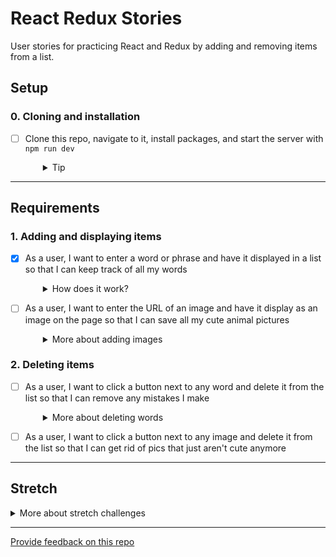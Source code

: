 # React Redux Stories

User stories for practicing React and Redux by adding and removing items from a list.

## Setup

### 0. Cloning and installation
- [ ] Clone this repo, navigate to it, install packages, and start the server with `npm run dev`
  <details style="padding-left: 2em">
    <summary>Tip</summary>

    ```sh
    cd react-redux-stories
    npm i
    npm run dev
    ```
  </details>

---

## Requirements

### 1. Adding and displaying items
- [x] As a user, I want to enter a word or phrase and have it displayed in a list so that I can keep track of all my words
  <details style="padding-left: 2em">
    <summary>How does it work?</summary>
  
  This one is done for you! Take a look at it anyway to see how it works. In particular, identify:
    - the **action** and **action creator**
    - the **reducer**
    - the **container** and **presentation** components
  
  Notice that `<AddWord>` is a mixture of both container and presentation: it returns JSX, but it uses `react-redux`'s `useDispatch` function to allow it to fire off **actions**.
  </details>

- [ ] As a user, I want to enter the URL of an image and have it display as an image on the page so that I can save all my cute animal pictures
  <details style="padding-left: 2em">
    <summary>More about adding images</summary>

  Here's an opportunity to practice everything in the previous user story. We'll need to:
    - create a new action creator in `actions/index.js`
    - create a new reducer in `reducers/images.js`
    - add the reducer to the `combineReducers` call in `reducers/index.js`
    - create `<Images>` and `<Image>` components
    - create an `<ImageContainer>` container
    - create an `<AddImage>` component to enter the URL
  </details>

### 2. Deleting items
- [ ] As a user, I want to click a button next to any word and delete it from the list so that I can remove any mistakes I make
  <details style="padding-left: 2em">
    <summary>More about deleting words</summary>

    - We'll need a new action creator and a modified reducer
    - We'll probably need to add `useSelector` in `<WordContainer>`. Look at the [Redux with React documentation](https://redux.js.org/tutorials/fundamentals/part-5-ui-react#using-redux-with-react) if you get stuck.
  </details>

- [ ] As a user, I want to click a button next to any image and delete it from the list so that I can get rid of pics that just aren't cute anymore

---

## Stretch

<details>
  <summary>More about stretch challenges</summary>
  
  - As a user, I want to filter words based on letters I type so that I can find the word I'm looking for
  - As a user, I want to attach a description to each image so that I can... describe it
  - As a user, I want to attach meta information in the form of one-word tags to each image so that I can classify it
  - As a user, I want to filter the list of images by tag so that I can see only some of my gallery at a time
</details>

---
[Provide feedback on this repo](https://docs.google.com/forms/d/e/1FAIpQLSfw4FGdWkLwMLlUaNQ8FtP2CTJdGDUv6Xoxrh19zIrJSkvT4Q/viewform?usp=pp_url&entry.1958421517=react-redux-stories)
